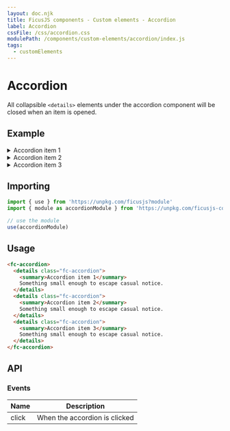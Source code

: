 ```yaml
---
layout: doc.njk
title: FicusJS components - Custom elements - Accordion
label: Accordion
cssFile: /css/accordion.css
modulePath: /components/custom-elements/accordion/index.js
tags:
  - customElements
---
```

# Accordion

All collapsible `<details>` elements under the accordion component will be closed when an item is opened.

## Example

<fc-accordion>
  <details class="fc-accordion">
    <summary>Accordion item 1</summary>
    Something small enough to escape casual notice.
  </details>
  <details class="fc-accordion">
    <summary>Accordion item 2</summary>
    Something small enough to escape casual notice.
  </details>
  <details class="fc-accordion">
    <summary>Accordion item 3</summary>
    Something small enough to escape casual notice.
  </details>
</fc-accordion>

## Importing

```js
import { use } from 'https://unpkg.com/ficusjs?module'
import { module as accordionModule } from 'https://unpkg.com/ficusjs-components@latest/components/custom-elements/accordion/index.js'

// use the module
use(accordionModule)
```

## Usage

```html
<fc-accordion>
  <details class="fc-accordion">
    <summary>Accordion item 1</summary>
    Something small enough to escape casual notice.
  </details>
  <details class="fc-accordion">
    <summary>Accordion item 2</summary>
    Something small enough to escape casual notice.
  </details>
  <details class="fc-accordion">
    <summary>Accordion item 3</summary>
    Something small enough to escape casual notice.
  </details>
</fc-accordion>
```

## API

### Events

| Name | Description |
| --- | --- |
| click | When the accordion is clicked |
